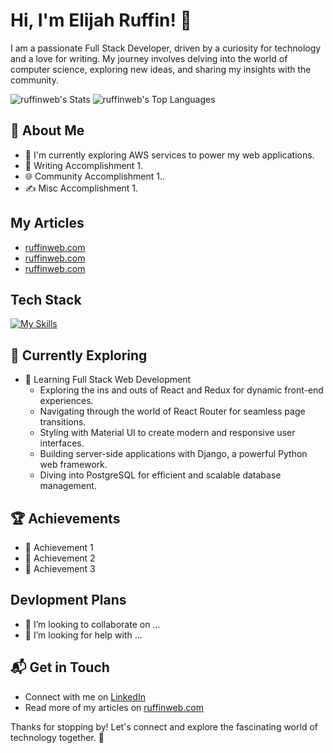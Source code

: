 # Hi, I'm Elijah Ruffin! 👋

I am a passionate Full Stack Developer, driven by a curiosity for technology and a love for writing. My journey involves delving into the world of computer science, exploring new ideas, and sharing my insights with the community.

![ruffinweb's Stats](https://github-readme-stats.vercel.app/api?username=ruffinweb&theme=vue-dark&show_icons=true&hide_border=true&count_private=true)
![ruffinweb's Top Languages](https://github-readme-stats.vercel.app/api/top-langs/?username=ruffinweb&theme=vue-dark&show_icons=true&hide_border=true&layout=compact)

## 🚀 About Me

- 🔭 I'm currently exploring AWS services to power my web applications.
- 📝 Writing Accomplishment 1.
- 🌐 Community Accomplishment 1..
- ✍️ Misc Accomplishment 1.

## My Articles
- [ruffinweb.com](https://ruffinweb.com/blog)
- [ruffinweb.com](https://ruffinweb.com/blog)
- [ruffinweb.com](https://ruffinweb.com/blog)

## Tech Stack
[![My Skills](https://skillicons.dev/icons?i=html,css,js,nodejs,react,py,django,flask,postgres,sqlite,docker,nginx,aws,debian)](https://skillicons.dev)

## 🌱 Currently Exploring

- 🚀 Learning Full Stack Web Development
  - Exploring the ins and outs of React and Redux for dynamic front-end experiences.
  - Navigating through the world of React Router for seamless page transitions.
  - Styling with Material UI to create modern and responsive user interfaces.
  - Building server-side applications with Django, a powerful Python web framework.
  - Diving into PostgreSQL for efficient and scalable database management.

 ## 🏆 Achievements

- 🌟 Achievement 1
- 🌟 Achievement 2
- 🌟 Achievement 3

## Devlopment Plans 

- 👯 I’m looking to collaborate on ...
- 🤔 I’m looking for help with ...

## 📬 Get in Touch

- Connect with me on [LinkedIn](https://www.linkedin.com/in/elijah-ruffin/)
- Read more of my articles on [ruffinweb.com](https://ruffinweb.com/blog)

Thanks for stopping by! Let's connect and explore the fascinating world of technology together. 🚀

